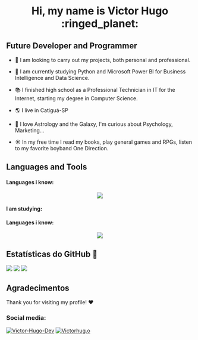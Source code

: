 <h1 align="center"> Hi, my name is Victor Hugo :ringed_planet: </h1>

## Future Developer and Programmer

- :stars: I am looking to carry out my projects, both personal and professional.
  
- :palm_tree: I am currently studying Python and Microsoft Power BI for Business Intelligence and Data Science.

- :books: I finished high school as a Professional Technician in IT for the Internet, starting my degree in Computer Science.
  
- :earth_americas: I live in Catiguá-SP
  
- :ocean: I love Astrology and the Galaxy, I'm curious about Psychology, Marketing...
  
- :sunny: In my free time I read my books, play general games and RPGs, listen to my favorite boyband One Direction.

## Languages ​​and Tools
<h4 align="left">Languages ​​i know:</h4>
<p align="center">
  <a href="https://skillicons.dev">
    <img src="https://skillicons.dev/icons?i=html,css,gamemakerstudio" />
  </a>
</p>

<h4 align="left">I am studying:</h4>
<h4 align="left">Languages ​​i know:</h4>
<p align="center">
  <a href="https://skillicons.dev">
    <img src="https://skillicons.dev/icons?i=js,py" />
  </a>
</p>

## Estatísticas do GitHub 🔭
<img src="https://github-readme-stats.vercel.app/api?username=victorhuugoo&show_icons=true&include_all_commits=true&count_private=true&theme=dark&rank_icon=github">
<img src="http://github-readme-streak-stats.herokuapp.com?user=victorhuugoo&theme=dark">
<img src="https://github-readme-stats.vercel.app/api/top-langs/?username=victorhuugoo&show_icons=true&theme=dark&layout=compact">

## Agradecimentos
Thank you for visiting my profile! :heart:

<h3 align="left">Social media:</h3>
<p align="left">
<a href="www.linkedin.com/in/victorhug-o" target="blank"><img src="https://skillicons.dev/icons?i=linkedin" alt="Victor-Hugo-Dev" /></a>
<a href="https://www.instagram.com/victorhug.o/" target="blank"><img src="https://skillicons.dev/icons?i=instagram" alt="Victorhug.o" /></a>
</p>
